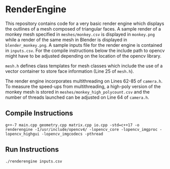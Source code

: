 # RenderEngine
This repository contains code for a very basic render engine which displays the outlines of a mesh composed of triangular faces.  A sample render of a monkey mesh specified in `meshes/monkey.csv` is displayed in `monkey.png` while a render of the same mesh in Blender is displayed in `blender_monkey.png`.  A sample inputs file for the render engine is contained in `inputs.csv`.  For the compile instructions below the include path to opencv might have to be adjusted depending on the location of the opencv library.

`mesh.h` defines class templates for mesh classes which include the use of a vector container to store face information (Line 25 of `mesh.h`). 

The render engine incorporates multithreading on Lines 62-85 of `camera.h`.  To measure the speed-ups from multithreading, a high-poly version of the monkey mesh is stored in `meshes/monkey_high_polycount.csv` and the number of threads launched can be adjusted on Line 64 of `camera.h`.

## Compile Instructions
`g++-7 main.cpp geometry.cpp matrix.cpp io.cpp -std=c++17 -o renderengine -I/usr/include/opencv4/ -lopencv_core -lopencv_imgproc -lopencv_highgui -lopencv_imgcodecs -pthread`

## Run Instructions
`./renderengine inputs.csv`